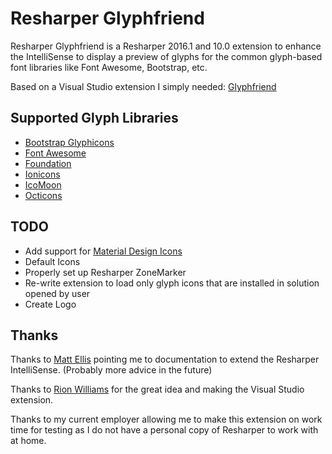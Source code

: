 # Resharper Glyphfriend

Resharper Glyphfriend is a Resharper 2016.1 and 10.0 extension to enhance the IntelliSense to display a preview of glyphs for the common glyph-based font libraries like Font Awesome, Bootstrap, etc.

Based on a Visual Studio extension I simply needed: [Glyphfriend](https://github.com/Rionmonster/Glyphfriend)

## Supported Glyph Libraries
* [Bootstrap Glyphicons](http://getbootstrap.com/components/#glyphicons)
* [Font Awesome](http://fortawesome.github.io/Font-Awesome/)
* [Foundation](http://foundation.zurb.com/)
* [Ionicons](http://ionicons.com/)
* [IcoMoon](https://icomoon.io/)
* [Octicons](https://octicons.github.com/)

## TODO
* Add support for [Material Design Icons](https://materialdesignicons.com/)
* Default Icons
* Properly set up Resharper ZoneMarker
* Re-write extension to load only glyph icons that are installed in solution opened by user
* Create Logo

## Thanks

Thanks to [Matt Ellis](https://github.com/citizenmatt) pointing me to documentation to extend the Resharper IntelliSense. (Probably more advice in the future)

Thanks to [Rion Williams](https://github.com/Rionmonster) for the great idea and making the Visual Studio extension.

Thanks to my current employer allowing me to make this extension on work time for testing as I do not have a personal copy of Resharper to work with at home.
